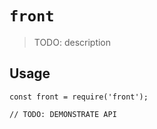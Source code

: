 # `front`

> TODO: description

## Usage

```
const front = require('front');

// TODO: DEMONSTRATE API
```
